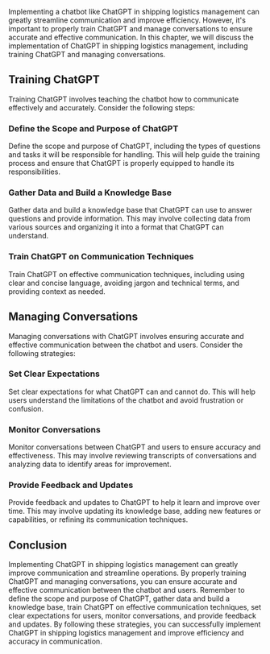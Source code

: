 
Implementing a chatbot like ChatGPT in shipping logistics management can greatly streamline communication and improve efficiency. However, it's important to properly train ChatGPT and manage conversations to ensure accurate and effective communication. In this chapter, we will discuss the implementation of ChatGPT in shipping logistics management, including training ChatGPT and managing conversations.

Training ChatGPT
----------------

Training ChatGPT involves teaching the chatbot how to communicate effectively and accurately. Consider the following steps:

### Define the Scope and Purpose of ChatGPT

Define the scope and purpose of ChatGPT, including the types of questions and tasks it will be responsible for handling. This will help guide the training process and ensure that ChatGPT is properly equipped to handle its responsibilities.

### Gather Data and Build a Knowledge Base

Gather data and build a knowledge base that ChatGPT can use to answer questions and provide information. This may involve collecting data from various sources and organizing it into a format that ChatGPT can understand.

### Train ChatGPT on Communication Techniques

Train ChatGPT on effective communication techniques, including using clear and concise language, avoiding jargon and technical terms, and providing context as needed.

Managing Conversations
----------------------

Managing conversations with ChatGPT involves ensuring accurate and effective communication between the chatbot and users. Consider the following strategies:

### Set Clear Expectations

Set clear expectations for what ChatGPT can and cannot do. This will help users understand the limitations of the chatbot and avoid frustration or confusion.

### Monitor Conversations

Monitor conversations between ChatGPT and users to ensure accuracy and effectiveness. This may involve reviewing transcripts of conversations and analyzing data to identify areas for improvement.

### Provide Feedback and Updates

Provide feedback and updates to ChatGPT to help it learn and improve over time. This may involve updating its knowledge base, adding new features or capabilities, or refining its communication techniques.

Conclusion
----------

Implementing ChatGPT in shipping logistics management can greatly improve communication and streamline operations. By properly training ChatGPT and managing conversations, you can ensure accurate and effective communication between the chatbot and users. Remember to define the scope and purpose of ChatGPT, gather data and build a knowledge base, train ChatGPT on effective communication techniques, set clear expectations for users, monitor conversations, and provide feedback and updates. By following these strategies, you can successfully implement ChatGPT in shipping logistics management and improve efficiency and accuracy in communication.
